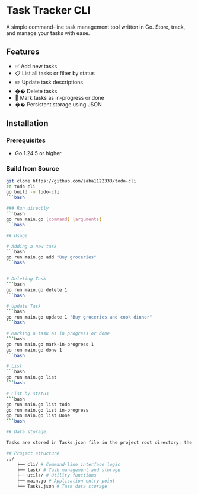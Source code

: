 # Task Tracker CLI

A simple command-line task management tool written in Go. Store, track, and manage your tasks with ease.

## Features

- ✅ Add new tasks
- 📋 List all tasks or filter by status
- ✏️ Update task descriptions
- ��️ Delete tasks
- 🔄 Mark tasks as in-progress or done
- �� Persistent storage using JSON

## Installation 

### Prerequisites
- Go 1.24.5 or higher

### Build from Source 
```bash
git clone https://github.com/saba1122333/todo-cli
cd todo-cli 
go build -o todo-cli
```bash

### Run directly
```bash 
go run main.go [command] [arguments]
```bash 

## Usage 

# Adding a new task
```bash 
go run main.go add "Buy groceries"
```bash 


# Deleting Task 
```bash 
go run main.go delete 1 
```bash 

# Update Task
```bash 
go run main.go update 1 "Buy groceries and cook dinner"
```bash 

# Marking a task as in progress or done
```bash 
go run main.go mark-in-progress 1 
go run main.go done 1 
```bash 

# List 
```bash 
go run main.go list
```bash 

# List by status 
```bash 
go run main.go list todo 
go run main.go list in-progress
go run main.go list Done
```bash

## Data storage 

Tasks are stored in Tasks.json file in the project root directory. the file is created automaticaly during first run of project.

## Project structure
../
    ├── cli/ # Command-line interface logic
    ├── task/ # Task management and storage
    ├── utils/ # Utility functions
    ├── main.go # Application entry point
    └── Tasks.json # Task data storage
